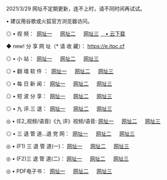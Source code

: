 <p>2021/3/29 网址不定期更新，连不上时，请不同时间再试试。
<p>• 建议用谷歌或火狐官方浏览器访问。
<p>◎ • 视 频： 
<a href="http://hxb.lexmarktr.com/" target="_blank">网址一</a> 　 
<a href="http://hqc.lexmarktr.com/" target="_blank">网址二</a> 　 
<a href="http://hqc.lexmarktr.com/b.html" target="_blank">网址三</a>
<a href="https://yadi.sk/d/d0sUeAOpal3njw" target="_blank">　• 云下载 </a></p>
<p>◆ new! 分 享 网 址（* 请 收 藏）： <a href="http://hvr.lexmarktr.com/a.html">https://e.itpc.cf</a></p>

<p>◎ • 小 站：  
<a href="http://hxb.lexmarktr.com/f.html" target="_blank">网址一</a> 　 
<a href="http://hqc.lexmarktr.com/h.html" target="_blank">网址二</a> 　 
<a href="http://hqc.lexmarktr.com/k/" target="_blank">网址三</a></p>
<p>◎ • 翻 墙 软 件 ：  
<a href="http://hxb.lexmarktr.com/ff/" target="_blank">网址一</a> 　 
<a href="http://hqc.lexmarktr.com/s/read/a1_nd.html" target="_blank">网址二</a> 　 
<a href="http://hqc.lexmarktr.com/ff/index.html" target="_blank">网址三</a></p>
<p>◎ • 每 日 新 闻：  
<a href="http://hxb.lexmarktr.com/day/" target="_blank">网址一</a> 　 
<a href="http://hqc.lexmarktr.com/day/" target="_blank">网址二</a> 　 
<a href="http://hqc.lexmarktr.com/day/index.html" target="_blank">网址三</a></p>
<p>◎ • 短 波 分 享：  
<a href="http://hxb.lexmarktr.com/h/" target="_blank">网址一</a> 　 
<a href="http://hqc.lexmarktr.com/h/" target="_blank">网址二</a> 　 
<a href="http://hqc.lexmarktr.com/h/index.html" target="_blank">网址三</a></p>
<p>◎ • 九 评.三 退：  
<a href="http://hxb.lexmarktr.com/t/" target="_blank">网址一</a> 　 
<a href="http://hqc.lexmarktr.com/v2/index.html" target="_blank">网址二</a> 　 
<a href="http://hqc.lexmarktr.com/tt/index.html" target="_blank">网址三</a> 　</p>
<p>◎ • (E2_视频/语音)《九 评》视频/语音: 
<a href="http://hqc.lexmarktr.com/7738.html" target="_blank">网址一</a> 　 
<a href="http://hqc.lexmarktr.com/7614.html" target="_blank">网址二</a> 　 
<a href="http://hqc.lexmarktr.com/7633.html" target="_blank">网址三</a></p>
<p>◎ • 三 退 管 道...退 党 网：  
<a href="http://hxb.lexmarktr.com/go/td1.html" target="_blank">网址一</a> 　 
<a href="http://hqc.lexmarktr.com/go/td2.html" target="_blank">网址二</a> 　 
<a href="http://hqc.lexmarktr.com/go/td3.html" target="_blank">网址三</a></p>
<p>◎ • (F1) 三 退 管 道(一)： 
<a href="http://hxb.lexmarktr.com/dd/" target="_blank">网址一</a> 　 
<a href="http://hqc.lexmarktr.com/s/read/a1_tdx.html" target="_blank">网址二</a> 　 
<a href="http://hqc.lexmarktr.com/dd/" target="_blank">网址三</a></p>
<p>◎ • (F2)三 退 管 道(二)： 
<a href="http://hqc.lexmarktr.com/d/" target="_blank">网址一</a> 　 
<a href="http://hxb.lexmarktr.com/d/index.html" target="_blank">网址二</a> 　 
<a href="http://hqc.lexmarktr.com/d/" target="_blank">网址三</a></p>
<p>◎ • PDF电子书：  
<a href="http://hxb.lexmarktr.com/p/" target="_blank">网址一</a> 　 
<a href="http://hqc.lexmarktr.com/p/index.html" target="_blank">网址二</a> 　 
<a href="http://hqc.lexmarktr.com/p/" target="_blank">网址三</a></p>
